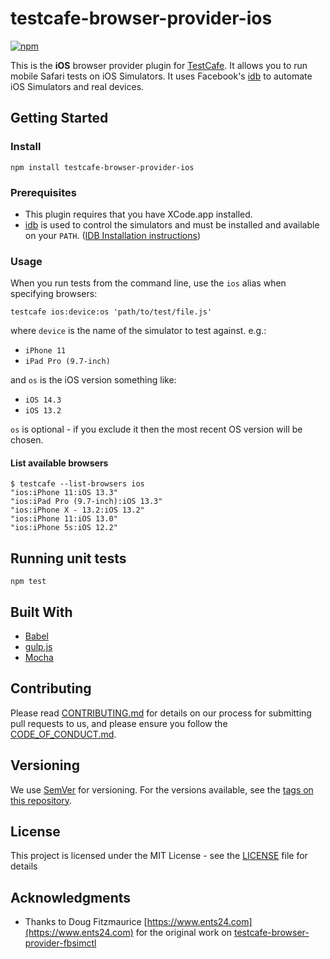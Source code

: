 # testcafe-browser-provider-ios
[![npm](https://img.shields.io/npm/v/testcafe-browser-provider-ios.svg)](https://www.npmjs.com/package/testcafe-browser-provider-ios)

This is the **iOS** browser provider plugin for [TestCafe](http://devexpress.github.io/testcafe).
It allows you to run mobile Safari tests on iOS Simulators.
It uses Facebook's [idb](https://fbidb.io) to automate iOS Simulators and real devices.

## Getting Started

### Install

```
npm install testcafe-browser-provider-ios
```

### Prerequisites

* This plugin requires that you have XCode.app installed.
* [idb](https://fbidb.io) is used to control the simulators and must be installed and available on your `PATH`.
  ([IDB Installation instructions](https://fbidb.io/docs/installation))

### Usage

When you run tests from the command line, use the `ios` alias when specifying browsers:

```
testcafe ios:device:os 'path/to/test/file.js'
```

where `device` is the name of the simulator to test against. e.g.:
* `iPhone 11`
* `iPad Pro (9.7-inch)`

and `os` is the iOS version something like:
* `iOS 14.3`
* `iOS 13.2`

`os` is optional - if you exclude it then the most recent OS version will be chosen.

#### List available browsers

```
$ testcafe --list-browsers ios
"ios:iPhone 11:iOS 13.3"
"ios:iPad Pro (9.7-inch):iOS 13.3"
"ios:iPhone X - 13.2:iOS 13.2"
"ios:iPhone 11:iOS 13.0"
"ios:iPhone 5s:iOS 12.2"
```

## Running unit tests

```
npm test
```

## Built With

* [Babel](https://babeljs.io)
* [gulp.js](https://gulpjs.com)
* [Mocha](https://mochajs.org)

## Contributing

Please read [CONTRIBUTING.md](CONTRIBUTING.md) for details on our process for submitting pull requests to us, and please ensure you follow the [CODE_OF_CONDUCT.md](CODE_OF_CONDUCT.md).

## Versioning

We use [SemVer](http://semver.org/) for versioning. For the versions available, see the [tags on this repository](https://github.com/saucelabs/testcafe-browser-provider-ios/tags).

## License

This project is licensed under the MIT License - see the [LICENSE](LICENSE) file for details

## Acknowledgments

* Thanks to Doug Fitzmaurice [https://www.ents24.com](https://www.ents24.com) for the original work on [testcafe-browser-provider-fbsimctl](https://github.com/Ents24/testcafe-browser-provider-fbsimctl)

